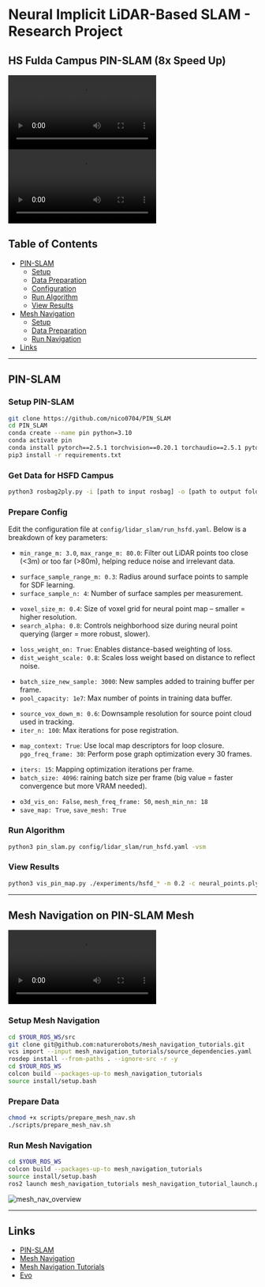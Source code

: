 # Neural Implicit LiDAR-Based SLAM - Research Project

## HS Fulda Campus PIN-SLAM (8x Speed Up)
<video src='https://github.com/user-attachments/assets/68c96a92-838b-49f9-b878-6d1f69a23948'></video>
<video src='https://github.com/user-attachments/assets/666652a8-6276-4887-b945-692e47c2a296'></video>


## Table of Contents

- [PIN-SLAM](#pin-slam)
  - [Setup](#setup-pin-slam)
  - [Data Preparation](#get-data-for-hsfd-campus)
  - [Configuration](#prepare-config)
  - [Run Algorithm](#run-algorithm)
  - [View Results](#view-results)
- [Mesh Navigation](#mesh-navigation-on-pin-slam-mesh)
  - [Setup](#setup-mesh-navigation)
  - [Data Preparation](#prepare-data)
  - [Run Navigation](#run-mesh-navigation)
- [Links](#links)

---

## PIN-SLAM

### Setup PIN-SLAM

```bash
git clone https://github.com/nico0704/PIN_SLAM
cd PIN_SLAM
conda create --name pin python=3.10
conda activate pin
conda install pytorch==2.5.1 torchvision==0.20.1 torchaudio==2.5.1 pytorch-cuda=11.8 -c pytorch -c nvidia
pip3 install -r requirements.txt
```

### Get Data for HSFD Campus

```bash
python3 rosbag2ply.py -i [path to input rosbag] -o [path to output folder] -t [topic name]
```

### Prepare Config

Edit the configuration file at `config/lidar_slam/run_hsfd.yaml`. Below is a breakdown of key parameters:

- `min_range_m: 3.0`, `max_range_m: 80.0`: Filter out LiDAR points too close (<3m) or too far (>80m), helping reduce noise and irrelevant data.

* `surface_sample_range_m: 0.3`: Radius around surface points to sample for SDF learning.
* `surface_sample_n: 4`: Number of surface samples per measurement.

- `voxel_size_m: 0.4`: Size of voxel grid for neural point map – smaller = higher resolution.
- `search_alpha: 0.8`: Controls neighborhood size during neural point querying (larger = more robust, slower).

* `loss_weight_on: True`: Enables distance-based weighting of loss.
* `dist_weight_scale: 0.8`: Scales loss weight based on distance to reflect noise.

- `batch_size_new_sample: 3000`: New samples added to training buffer per frame.
- `pool_capacity: 1e7`: Max number of points in training data buffer.

* `source_vox_down_m: 0.6`: Downsample resolution for source point cloud used in tracking.
* `iter_n: 100`: Max iterations for pose registration.

- `map_context: True`: Use local map descriptors for loop closure.
 `pgo_freq_frame: 30`: Perform pose graph optimization every 30 frames.

* `iters: 15`: Mapping optimization iterations per frame.
* `batch_size: 4096`: raining batch size per frame (big value = faster convergence but more VRAM needed).

- `o3d_vis_on: False`, `mesh_freq_frame: 50`, `mesh_min_nn: 18`
- `save_map: True`, `save_mesh: True`

### Run Algorithm

```bash
python3 pin_slam.py config/lidar_slam/run_hsfd.yaml -vsm
```

### View Results

```bash
python3 vis_pin_map.py ./experiments/hsfd_* -m 0.2 -c neural_points.ply -o mesh_20cm.ply -n 8
```

---

## Mesh Navigation on PIN-SLAM Mesh

<video src='https://github.com/user-attachments/assets/107af00c-4100-4156-b232-403429cb3b56'></video>

### Setup Mesh Navigation

```bash
cd $YOUR_ROS_WS/src
git clone git@github.com:naturerobots/mesh_navigation_tutorials.git
vcs import --input mesh_navigation_tutorials/source_dependencies.yaml
rosdep install --from-paths . --ignore-src -r -y
cd $YOUR_ROS_WS
colcon build --packages-up-to mesh_navigation_tutorials
source install/setup.bash
```

### Prepare Data

```bash
chmod +x scripts/prepare_mesh_nav.sh
./scripts/prepare_mesh_nav.sh
```

### Run Mesh Navigation

```bash
cd $YOUR_ROS_WS
colcon build --packages-up-to mesh_navigation_tutorials
source install/setup.bash
ros2 launch mesh_navigation_tutorials mesh_navigation_tutorial_launch.py world_name:=hsfd
```

![mesh_nav_overview](assets/mesh_nav_overview.png)

---

## Links

- [PIN-SLAM](https://github.com/PRBonn/PIN_SLAM)
- [Mesh Navigation](https://github.com/naturerobots/mesh_navigation)
- [Mesh Navigation Tutorials](https://github.com/naturerobots/mesh_navigation_tutorials)
- [Evo](https://github.com/MichaelGrupp/evo)
